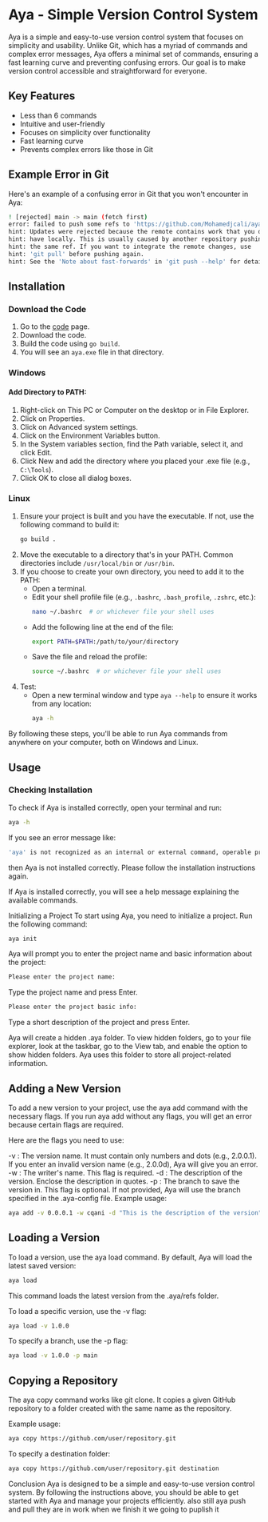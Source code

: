 # Aya - Simple Version Control System

Aya is a simple and easy-to-use version control system that focuses on simplicity and usability. Unlike Git, which has a myriad of commands and complex error messages, Aya offers a minimal set of commands, ensuring a fast learning curve and preventing confusing errors. Our goal is to make version control accessible and straightforward for everyone.

## Key Features

- Less than 6 commands
- Intuitive and user-friendly
- Focuses on simplicity over functionality
- Fast learning curve
- Prevents complex errors like those in Git

## Example Error in Git
Here's an example of a confusing error in Git that you won't encounter in Aya:
```sh
! [rejected] main -> main (fetch first)
error: failed to push some refs to 'https://github.com/Mohamedjcali/aya'
hint: Updates were rejected because the remote contains work that you do not
hint: have locally. This is usually caused by another repository pushing to
hint: the same ref. If you want to integrate the remote changes, use
hint: 'git pull' before pushing again.
hint: See the 'Note about fast-forwards' in 'git push --help' for details.
```

## Installation

### Download the Code

1. Go to the [code](https://github.com/Mohamedjcali/aya) page.
2. Download the code.
3. Build the code using `go build`.
4. You will see an `aya.exe` file in that directory.

### Windows

#### Add Directory to PATH:

1. Right-click on This PC or Computer on the desktop or in File Explorer.
2. Click on Properties.
3. Click on Advanced system settings.
4. Click on the Environment Variables button.
5. In the System variables section, find the Path variable, select it, and click Edit.
6. Click New and add the directory where you placed your .exe file (e.g., `C:\Tools`).
7. Click OK to close all dialog boxes.

### Linux

1. Ensure your project is built and you have the executable. If not, use the following command to build it:
    ```sh
    go build .
    ```
2. Move the executable to a directory that's in your PATH. Common directories include `/usr/local/bin` or `/usr/bin`.
3. If you choose to create your own directory, you need to add it to the PATH:
    - Open a terminal.
    - Edit your shell profile file (e.g., `.bashrc`, `.bash_profile`, `.zshrc`, etc.):
        ```sh
        nano ~/.bashrc  # or whichever file your shell uses
        ```
    - Add the following line at the end of the file:
        ```sh
        export PATH=$PATH:/path/to/your/directory
        ```
    - Save the file and reload the profile:
        ```sh
        source ~/.bashrc  # or whichever file your shell uses
        ```
4. Test:
    - Open a new terminal window and type `aya --help` to ensure it works from any location:
        ```sh
        aya -h
        ```

By following these steps, you'll be able to run Aya commands from anywhere on your computer, both on Windows and Linux.

## Usage

### Checking Installation

To check if Aya is installed correctly, open your terminal and run:

```sh
aya -h
```
If you see an error message like:


```sh
'aya' is not recognized as an internal or external command, operable program or batch file.
```
then Aya is not installed correctly. Please follow the installation instructions again.

If Aya is installed correctly, you will see a help message explaining the available commands.

Initializing a Project
To start using Aya, you need to initialize a project. Run the following command:

```sh
aya init
```
Aya will prompt you to enter the project name and basic information about the project:

```sh
Please enter the project name:
```
Type the project name and press Enter.

```sh
Please enter the project basic info:
```
Type a short description of the project and press Enter.

Aya will create a hidden .aya folder. To view hidden folders, go to your file explorer, look at the taskbar, go to the View tab, and enable the option to show hidden folders. Aya uses this folder to store all project-related information.

## Adding a New Version
To add a new version to your project, use the aya add command with the necessary flags. If you run aya add without any flags, you will get an error because certain flags are required.

Here are the flags you need to use:

-v : The version name. It must contain only numbers and dots (e.g., 2.0.0.1). If you enter an invalid version name (e.g., 2.0.0d), Aya will give you an error.
-w : The writer's name. This flag is required.
-d : The description of the version. Enclose the description in quotes.
-p : The branch to save the version in. This flag is optional. If not provided, Aya will use the branch specified in the .aya-config file.
Example usage:

```sh
aya add -v 0.0.0.1 -w cqani -d "This is the description of the version" -p main
```
## Loading a Version
To load a version, use the aya load command. By default, Aya will load the latest saved version:

```sh
aya load
```
This command loads the latest version from the .aya/refs folder.

To load a specific version, use the -v flag:

```sh
aya load -v 1.0.0
```
To specify a branch, use the -p flag:

```sh
aya load -v 1.0.0 -p main
```
## Copying a Repository
The aya copy command works like git clone. It copies a given GitHub repository to a folder created with the same name as the repository.

Example usage:

```sh
aya copy https://github.com/user/repository.git
```
To specify a destination folder:
```sh
aya copy https://github.com/user/repository.git destination
```
Conclusion
Aya is designed to be a simple and easy-to-use version control system. By following the instructions above, you should be able to get started with Aya and manage your projects efficiently.
also still aya push and pull they are in work when we finish it we going to puplish it
